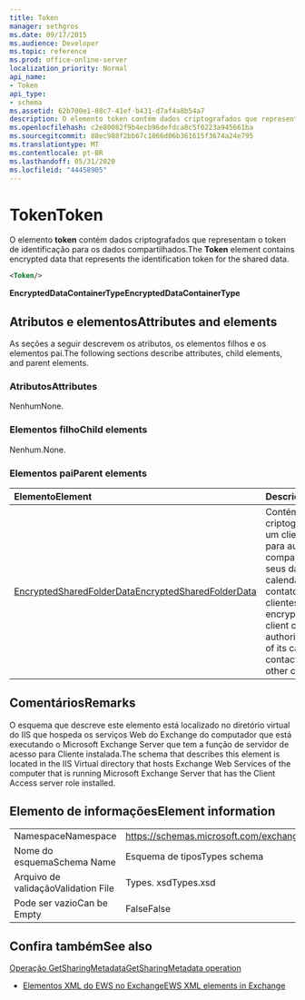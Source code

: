 ```yaml
---
title: Token
manager: sethgros
ms.date: 09/17/2015
ms.audience: Developer
ms.topic: reference
ms.prod: office-online-server
localization_priority: Normal
api_name:
- Token
api_type:
- schema
ms.assetid: 62b700e1-88c7-41ef-b431-d7af4a8b54a7
description: O elemento token contém dados criptografados que representam o token de identificação para os dados compartilhados.
ms.openlocfilehash: c2e80082f9b4ecb96defdca8c5f0223a945661ba
ms.sourcegitcommit: 88ec988f2bb67c1866d06b361615f3674a24e795
ms.translationtype: MT
ms.contentlocale: pt-BR
ms.lasthandoff: 05/31/2020
ms.locfileid: "44458905"
---
```

# <a name="token"></a><span data-ttu-id="419d5-103">Token</span><span class="sxs-lookup"><span data-stu-id="419d5-103">Token</span></span>

<span data-ttu-id="419d5-104">O elemento **token** contém dados criptografados que representam o token de identificação para os dados compartilhados.</span><span class="sxs-lookup"><span data-stu-id="419d5-104">The **Token** element contains encrypted data that represents the identification token for the shared data.</span></span> 
  
```xml
<Token/>
```

 <span data-ttu-id="419d5-105">**EncryptedDataContainerType**</span><span class="sxs-lookup"><span data-stu-id="419d5-105">**EncryptedDataContainerType**</span></span>
## <a name="attributes-and-elements"></a><span data-ttu-id="419d5-106">Atributos e elementos</span><span class="sxs-lookup"><span data-stu-id="419d5-106">Attributes and elements</span></span>

<span data-ttu-id="419d5-107">As seções a seguir descrevem os atributos, os elementos filhos e os elementos pai.</span><span class="sxs-lookup"><span data-stu-id="419d5-107">The following sections describe attributes, child elements, and parent elements.</span></span>
  
### <a name="attributes"></a><span data-ttu-id="419d5-108">Atributos</span><span class="sxs-lookup"><span data-stu-id="419d5-108">Attributes</span></span>

<span data-ttu-id="419d5-109">Nenhum</span><span class="sxs-lookup"><span data-stu-id="419d5-109">None.</span></span>
  
### <a name="child-elements"></a><span data-ttu-id="419d5-110">Elementos filho</span><span class="sxs-lookup"><span data-stu-id="419d5-110">Child elements</span></span>

<span data-ttu-id="419d5-111">Nenhum.</span><span class="sxs-lookup"><span data-stu-id="419d5-111">None.</span></span>
  
### <a name="parent-elements"></a><span data-ttu-id="419d5-112">Elementos pai</span><span class="sxs-lookup"><span data-stu-id="419d5-112">Parent elements</span></span>

|<span data-ttu-id="419d5-113">**Elemento**</span><span class="sxs-lookup"><span data-stu-id="419d5-113">**Element**</span></span>|<span data-ttu-id="419d5-114">**Descrição**</span><span class="sxs-lookup"><span data-stu-id="419d5-114">**Description**</span></span>|
|:-----|:-----|
|[<span data-ttu-id="419d5-115">EncryptedSharedFolderData</span><span class="sxs-lookup"><span data-stu-id="419d5-115">EncryptedSharedFolderData</span></span>](encryptedsharedfolderdata.md) <br/> |<span data-ttu-id="419d5-116">Contém os dados criptografados que um cliente pode usar para autorizar o compartilhamento de seus dados de calendário ou de contato com outros clientes.</span><span class="sxs-lookup"><span data-stu-id="419d5-116">Contains the encrypted data that a client can use to authorize the sharing of its calendar or contact data with other clients.</span></span>  <br/> |
   
## <a name="remarks"></a><span data-ttu-id="419d5-117">Comentários</span><span class="sxs-lookup"><span data-stu-id="419d5-117">Remarks</span></span>

<span data-ttu-id="419d5-118">O esquema que descreve este elemento está localizado no diretório virtual do IIS que hospeda os serviços Web do Exchange do computador que está executando o Microsoft Exchange Server que tem a função de servidor de acesso para Cliente instalada.</span><span class="sxs-lookup"><span data-stu-id="419d5-118">The schema that describes this element is located in the IIS Virtual directory that hosts Exchange Web Services of the computer that is running Microsoft Exchange Server that has the Client Access server role installed.</span></span>
  
## <a name="element-information"></a><span data-ttu-id="419d5-119">Elemento de informações</span><span class="sxs-lookup"><span data-stu-id="419d5-119">Element information</span></span>

|||
|:-----|:-----|
|<span data-ttu-id="419d5-120">Namespace</span><span class="sxs-lookup"><span data-stu-id="419d5-120">Namespace</span></span>  <br/> |https://schemas.microsoft.com/exchange/services/2006/types  <br/> |
|<span data-ttu-id="419d5-121">Nome do esquema</span><span class="sxs-lookup"><span data-stu-id="419d5-121">Schema Name</span></span>  <br/> |<span data-ttu-id="419d5-122">Esquema de tipos</span><span class="sxs-lookup"><span data-stu-id="419d5-122">Types schema</span></span>  <br/> |
|<span data-ttu-id="419d5-123">Arquivo de validação</span><span class="sxs-lookup"><span data-stu-id="419d5-123">Validation File</span></span>  <br/> |<span data-ttu-id="419d5-124">Types. xsd</span><span class="sxs-lookup"><span data-stu-id="419d5-124">Types.xsd</span></span>  <br/> |
|<span data-ttu-id="419d5-125">Pode ser vazio</span><span class="sxs-lookup"><span data-stu-id="419d5-125">Can be Empty</span></span>  <br/> |<span data-ttu-id="419d5-126">False</span><span class="sxs-lookup"><span data-stu-id="419d5-126">False</span></span>  <br/> |
   
## <a name="see-also"></a><span data-ttu-id="419d5-127">Confira também</span><span class="sxs-lookup"><span data-stu-id="419d5-127">See also</span></span>



[<span data-ttu-id="419d5-128">Operação GetSharingMetadata</span><span class="sxs-lookup"><span data-stu-id="419d5-128">GetSharingMetadata operation</span></span>](getsharingmetadata-operation.md)


- [<span data-ttu-id="419d5-129">Elementos XML do EWS no Exchange</span><span class="sxs-lookup"><span data-stu-id="419d5-129">EWS XML elements in Exchange</span></span>](ews-xml-elements-in-exchange.md)

